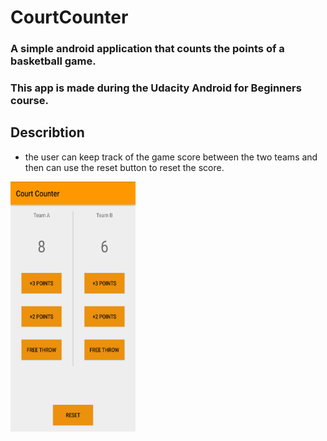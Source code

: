 # CourtCounter
### A simple android application that counts the points of a basketball game.

### This app is made during the Udacity Android for Beginners course.

## Describtion
* the user can keep track of the game score between the two teams and then can use the reset button to reset the score.

<img src="Images/score.png" width="200dp" height="400dp">
